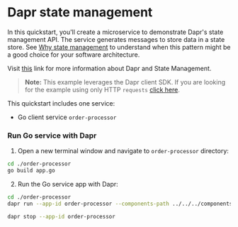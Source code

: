 # Dapr state management

In this quickstart, you'll create a microservice to demonstrate Dapr's state management API. The service generates messages to store data in a state store. See [Why state management](#why-state-management) to understand when this pattern might be a good choice for your software architecture.

Visit [this](https://docs.dapr.io/developing-applications/building-blocks/state-management/) link for more information about Dapr and State Management.

> **Note:** This example leverages the Dapr client SDK.  If you are looking for the example using only HTTP `requests` [click here](../http).

This quickstart includes one service:

- Go client service `order-processor` 

### Run Go service with Dapr

1. Open a new terminal window and navigate to `order-processor` directory: 

<!-- STEP
name: Build Go file
-->

```bash
cd ./order-processor
go build app.go
```

<!-- END_STEP -->
2. Run the Go service app with Dapr: 

<!-- STEP
name: Run order-processor service
expected_stdout_lines:
  - '== APP == Getting Order: {"orderId":1}'
  - '== APP == Getting Order: {"orderId":2}'
  - "Exited App successfully"
expected_stderr_lines:
output_match_mode: substring
background: true
sleep: 15
-->
    
```bash
cd ./order-processor
dapr run --app-id order-processor --components-path ../../../components -- go run app.go
```

<!-- END_STEP -->

```bash
dapr stop --app-id order-processor
```